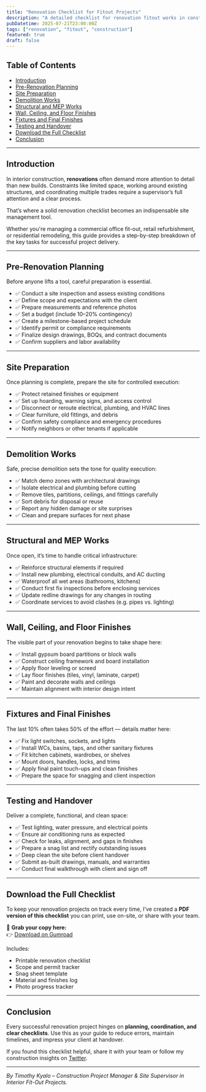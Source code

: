 ```yaml
---
title: "Renovation Checklist for Fitout Projects"
description: "A detailed checklist for renovation fitout works in construction projects."
pubDatetime: 2025-07-21T23:00:00Z
tags: ["renovation", "fitout", "construction"]
featured: true
draft: false
---
```



## Table of Contents  
- [Introduction](#introduction)  
- [Pre-Renovation Planning](#pre-renovation-planning)  
- [Site Preparation](#site-preparation)  
- [Demolition Works](#demolition-works)  
- [Structural and MEP Works](#structural-and-mep-works)  
- [Wall, Ceiling, and Floor Finishes](#wall-ceiling-and-floor-finishes)  
- [Fixtures and Final Finishes](#fixtures-and-final-finishes)  
- [Testing and Handover](#testing-and-handover)  
- [Download the Full Checklist](#download-the-full-checklist)  
- [Conclusion](#conclusion)  

---

## Introduction

In interior construction, **renovations** often demand more attention to detail than new builds. Constraints like limited space, working around existing structures, and coordinating multiple trades require a supervisor’s full attention and a clear process.

That’s where a solid renovation checklist becomes an indispensable site management tool.

Whether you're managing a commercial office fit-out, retail refurbishment, or residential remodeling, this guide provides a step-by-step breakdown of the key tasks for successful project delivery.

---

## Pre-Renovation Planning

Before anyone lifts a tool, careful preparation is essential.

- ✅ Conduct a site inspection and assess existing conditions  
- ✅ Define scope and expectations with the client  
- ✅ Prepare measurements and reference photos  
- ✅ Set a budget (include 10–20% contingency)  
- ✅ Create a milestone-based project schedule  
- ✅ Identify permit or compliance requirements  
- ✅ Finalize design drawings, BOQs, and contract documents  
- ✅ Confirm suppliers and labor availability

---

## Site Preparation

Once planning is complete, prepare the site for controlled execution:

- ✅ Protect retained finishes or equipment  
- ✅ Set up hoarding, warning signs, and access control  
- ✅ Disconnect or reroute electrical, plumbing, and HVAC lines  
- ✅ Clear furniture, old fittings, and debris  
- ✅ Confirm safety compliance and emergency procedures  
- ✅ Notify neighbors or other tenants if applicable

---

## Demolition Works

Safe, precise demolition sets the tone for quality execution:

- ✅ Match demo zones with architectural drawings  
- ✅ Isolate electrical and plumbing before cutting  
- ✅ Remove tiles, partitions, ceilings, and fittings carefully  
- ✅ Sort debris for disposal or reuse  
- ✅ Report any hidden damage or site surprises  
- ✅ Clean and prepare surfaces for next phase

---

## Structural and MEP Works

Once open, it’s time to handle critical infrastructure:

- ✅ Reinforce structural elements if required  
- ✅ Install new plumbing, electrical conduits, and AC ducting  
- ✅ Waterproof all wet areas (bathrooms, kitchens)  
- ✅ Conduct first fix inspections before enclosing services  
- ✅ Update redline drawings for any changes in routing  
- ✅ Coordinate services to avoid clashes (e.g. pipes vs. lighting)

---

## Wall, Ceiling, and Floor Finishes

The visible part of your renovation begins to take shape here:

- ✅ Install gypsum board partitions or block walls  
- ✅ Construct ceiling framework and board installation  
- ✅ Apply floor leveling or screed  
- ✅ Lay floor finishes (tiles, vinyl, laminate, carpet)  
- ✅ Paint and decorate walls and ceilings  
- ✅ Maintain alignment with interior design intent

---

## Fixtures and Final Finishes

The last 10% often takes 50% of the effort — details matter here:

- ✅ Fix light switches, sockets, and lights  
- ✅ Install WCs, basins, taps, and other sanitary fixtures  
- ✅ Fit kitchen cabinets, wardrobes, or shelves  
- ✅ Mount doors, handles, locks, and trims  
- ✅ Apply final paint touch-ups and clean finishes  
- ✅ Prepare the space for snagging and client inspection

---

## Testing and Handover

Deliver a complete, functional, and clean space:

- ✅ Test lighting, water pressure, and electrical points  
- ✅ Ensure air conditioning runs as expected  
- ✅ Check for leaks, alignment, and gaps in finishes  
- ✅ Prepare a snag list and rectify outstanding issues  
- ✅ Deep clean the site before client handover  
- ✅ Submit as-built drawings, manuals, and warranties  
- ✅ Conduct final walkthrough with client and sign off

---

## Download the Full Checklist

To keep your renovation projects on track every time, I’ve created a **PDF version of this checklist** you can print, use on-site, or share with your team.

📝 **Grab your copy here:**  
👉 [Download on Gumroad](https://timokyaloprojects.gumroad.com/l/yvpvld)

Includes:
- Printable renovation checklist  
- Scope and permit tracker  
- Snag sheet template  
- Material and finishes log  
- Photo progress tracker

---

## Conclusion

Every successful renovation project hinges on **planning, coordination, and clear checklists**. Use this as your guide to reduce errors, maintain timelines, and impress your client at handover.

If you found this checklist helpful, share it with your team or follow my construction insights on [Twitter](https://x.com/ProjMgrTim).

---

*By Timothy Kyalo – Construction Project Manager & Site Supervisor in Interior Fit-Out Projects.*

